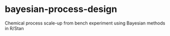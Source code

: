 # bayesian-process-design
Chemical process scale-up from bench experiment using Bayesian methods in R/Stan
